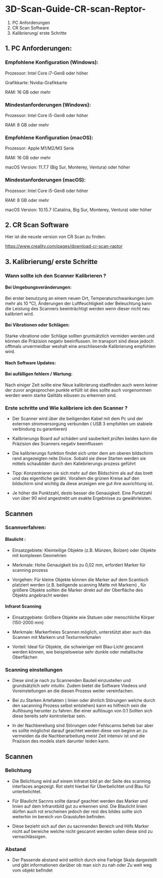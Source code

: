 # 3D-Scan-Guide-CR-scan-Reptor-

1. PC Anforderungen
2. CR Scan Software
3. Kalibrierung/ erste Schritte 

## 1. PC Anforderungen:

### Empfohlene Konfiguration (Windows):

Prozessor: Intel Core i7-Gen8 oder höher

Grafikkarte: Nvidia-Grafikkarte

RAM: 16 GB oder mehr

### Mindestanforderungen (Windows):

Prozessor: Intel Core i5-Gen8 oder höher

RAM: 8 GB oder mehr

### Empfohlene Konfiguration (macOS):

Prozessor: Apple M1/M2/M3 Serie

RAM: 16 GB oder mehr

macOS Version: 11.7.7 (Big Sur, Monterey, Ventura) oder höher

### Mindestanforderungen (macOS):

Prozessor: Intel Core i5-Gen8 oder höher

RAM: 8 GB oder mehr

macOS Version: 10.15.7 (Catalina, Big Sur, Monterey, Ventura) oder höher

## 2. CR Scan Software 

Hier ist die neuste version von CR Scan zu finden:

https://www.creality.com/pages/download-cr-scan-raptor

## 3. Kalibrierung/ erste Schritte 

### Wann sollte ich den Scanner Kalibrieren ?

#### Bei Umgebungsveränderungen:
  
  Bei erster benutzung an einem neuen Ort, Temperaturschwankungen (um mehr als 10 °C), Änderungen der Luftfeuchtigkeit oder Beleuchtung kann die Leistung des Scanners beeinträchtigt werden wenn dieser nicht neu kalibriert wird.

#### Bei Vibrationen oder Schlägen:

  Starke vibratione oder Schläge sollten gruntsätzlich vermiden werden und können die Präzision negativ beeinflussen. Im transport sind diese jedoch offtmals unvermeidbar weshalt eine anschliesende Kalibrierung empfohlen wird.

#### Nach Software Updates: 

#### Bei aufälligen fehlern / Wartung:
  
   Nach einiger Zeit sollte eine Neue kalibrierung stadfinden auch wenn keiner der zuvor angesprochen punkte erfüllt ist dies sollte auch vorgenommen werden wenn starke Qalitäts eibusen zu erkennen sind.


### Erste schritte und Wie kalibriere ich den Scanner ?

- Der Scanner wird über die beiligenden Kabel mit dem Pc und der externen stromversorgung verbunden ( USB 3 empfohlen um stabiele verbindung zu garantieren)

- Kalibrierungs Board auf schäden und sauberkeit prüfen beides kann die Präzision des Scanners negativ beeinflussen

- Die kalibrierungs funktion findet sich unter dem am oberen bildschirm rand angezeigten reite Divice. Sobald sie diese Starten werden sie mittels schaubilder durch den Kaliebrierungs prozess geführt

- Tipp: Konzentrieren sie sich mehr auf den Bildschirm als auf das brett und das eigentliche geräht. Vorallem die grünen Kreise auf den bildschirm sind wichtig da diese anzeigen wie gut ihre ausrichtung ist.

- Je höher die Punktzahl, desto besser die Genauigkeit. Eine Punktzahl von über 90 wird angestrebt um exakte Ergebnisse zu gewährleisten.

## Scannen

### Scannverfahren:

#### Blaulicht :

- Einsatzgebiete: Kleinteilige Objekte (z.B. Münzen, Bolzen) oder Objekte mit komplexen Geometrien
  
- Merkmale: Hohe Genauigkeit bis zu 0,02 mm, erfordert Marker für scanning prozess 
  
- Vorgehen: Für kleine Objekte können die Marker auf dem Scantisch platziert werden (z.B. beiligende scanning Matte mit Markern) , für größere Objekte sollten die Marker direkt auf der Oberfläche des Objekts angebracht werden

#### Infrarot Scanning 

- Einsatzgebiete: Größere Objekte wie Statuen oder menschliche Körper (150-2000 mm)

- Merkmale: Markerfreies Scannen möglich, unterstützt aber auch das Scannen mit Markern und Texturmerkmalen

- Vorteil: Ideal für Objekte, die schwieriger mit Blau-Licht gescannt werden können, wie beispielsweise sehr dunkle oder metallische Oberflächen

### Scanning einstellungen

- Diese sind je nach zu Scannenden Bauteil einzustellen und grundsätzlich sehr intuitiv. Zudem bietet die Software Viedeos und Voreinstellungen an die diesen Prozess weiter vereinfachen.

- Bei zu Starken Artefakten ( linien oder ähnlich Störungen welche durch den sacanning Prozess selbst entstehen) kann es hilfreich sein die Auflösung herunter zu fahren. Bei einer auflösugn von 0.1 Sollten sich diese bereits sehr kontrolierbar sein.

- In der Nachbereitung sind Störungen oder Fehlscanns beheb bar aber es sollte möglichst darauf geachtet werden diese von beginn an zu vermeiden da die Nachberarbeitung meist Zeit intensiv ist und die Prazison des models stark darunter leiden kann.

## Scannen 

### Belichtung 

- Die Belichtung wird auf einem Infrarot bild an der Seite des scanning interfaces angezeigt. Rot steht hierbei für Überbelichtet und Blau für unterbelichtet.

- Für Blaulicht Sacnns sollte darauf geachtet werden das Marker und linien auf dem Infrarotbild gut zu erkennen sind. Die Blaulicht linien dürfen auch rot erscheinen jedoch der rest des bildes sollte sich weiterhin im bereich von Graustufen befinden.

- Diese bezieht sich auf den zu sacnnenden Bereich und Hilfs Marker nicht auf bereiche welche nicht gescannt werden sollen diese sind zu vernachlässigen.

### Abstand 

- Der Passende abstand wird seitlich durch eine Farbige Skala dargestellt und gibt informationen darüber ob man sich zu nah oder Zu weit weg vom objekt befindet


